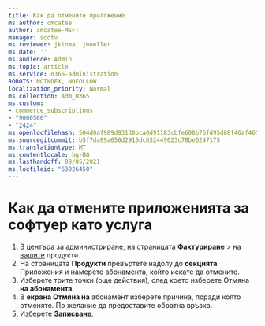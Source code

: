 ```yaml
---
title: Как да отмените приложение
ms.author: cmcatee
author: cmcatee-MSFT
manager: scotv
ms.reviewer: jkinma, jmueller
ms.date: ''
ms.audience: Admin
ms.topic: article
ms.service: o365-administration
ROBOTS: NOINDEX, NOFOLLOW
localization_priority: Normal
ms.collection: Adm_O365
ms.custom:
- commerce_subscriptions
- "9000566"
- "2424"
ms.openlocfilehash: 504d0af989d93130bca0d91183cbfe608b76fd95d88f46af465e87cff1f052df
ms.sourcegitcommit: b5f7da89a650d2915dc652449623c78be6247175
ms.translationtype: MT
ms.contentlocale: bg-BG
ms.lasthandoff: 08/05/2021
ms.locfileid: "53926450"
---
```

# <a name="how-to-cancel-software-as-a-service-apps"></a>Как да отмените приложенията за софтуер като услуга

1. В центъра за администриране, на страницата **Фактуриране**  >  [на вашите](https://go.microsoft.com/fwlink/p/?linkid=842054) продукти.
2. На страницата **Продукти** превъртете надолу до **секцията** Приложения и намерете абонамента, който искате да отмените. 
3. Изберете трите точки (още действия), след което изберете Отмяна **на абонамента**.
4. В **екрана Отмяна на** абонамент изберете причина, поради която отменяте. По желание да предоставите обратна връзка.
5. Изберете **Записване**.